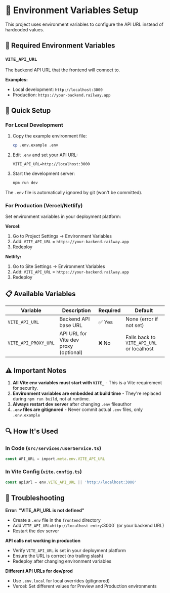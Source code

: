 # 🔧 Environment Variables Setup

This project uses environment variables to configure the API URL instead of hardcoded values.

## 📝 Required Environment Variables

### `VITE_API_URL`
The backend API URL that the frontend will connect to.

**Examples:**
- Local development: `http://localhost:3000`
- Production: `https://your-backend.railway.app`

## 🚀 Quick Setup

### For Local Development

1. Copy the example environment file:
   ```bash
   cp .env.example .env
   ```

2. Edit `.env` and set your API URL:
   ```env
   VITE_API_URL=http://localhost:3000
   ```

3. Start the development server:
   ```bash
   npm run dev
   ```

The `.env` file is automatically ignored by git (won't be committed).

### For Production (Vercel/Netlify)

Set environment variables in your deployment platform:

**Vercel:**
1. Go to Project Settings → Environment Variables
2. Add: `VITE_API_URL` = `https://your-backend.railway.app`
3. Redeploy

**Netlify:**
1. Go to Site Settings → Environment Variables
2. Add: `VITE_API_URL` = `https://your-backend.railway.app`
3. Redeploy

## 📋 Available Variables

| Variable | Description | Required | Default |
|----------|-------------|----------|---------|
| `VITE_API_URL` | Backend API base URL | ✅ Yes | None (error if not set) |
| `VITE_API_PROXY_URL` | API URL for Vite dev proxy (optional) | ❌ No | Falls back to `VITE_API_URL` or localhost |

## ⚠️ Important Notes

1. **All Vite env variables must start with `VITE_`** - This is a Vite requirement for security.
2. **Environment variables are embedded at build time** - They're replaced during `npm run build`, not at runtime.
3. **Always restart dev server** after changing `.env` fileauthor
4. **`.env` files are gitignored** - Never commit actual `.env` files, only `.env.example`

## 🔍 How It's Used

### In Code (`src/services/userService.ts`)
```typescript
const API_URL = import.meta.env.VITE_API_URL
```

### In Vite Config (`vite.config.ts`)
```typescript
const apiUrl = env.VITE_API_URL || 'http://localhost:3000'
```

## 🐛 Troubleshooting

**Error: "VITE_API_URL is not defined"**
- Create a `.env` file in the `frontend` directory
- Add `VITE_API_URL=http://localhost entry`:3000` (or your backend URL)
- Restart the dev server

**API calls not working in production**
- Verify `VITE_API_URL` is set in your deployment platform
- Ensure the URL is correct (no trailing slash)
- Redeploy after changing environment variables

**Different API URLs for dev/prod**
- Use `.env.local` for local overrides (gitignored)
- Vercel: Set different values for Preview and Production environments

